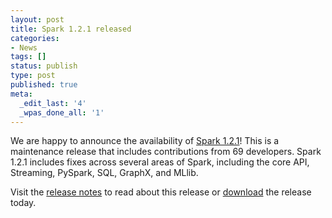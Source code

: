 ```yaml
---
layout: post
title: Spark 1.2.1 released
categories:
- News
tags: []
status: publish
type: post
published: true
meta:
  _edit_last: '4'
  _wpas_done_all: '1'
---
```

We are happy to announce the availability of <a href="{{site.baseurl}}/releases/spark-release-1-2-1.html" title="Spark Release 1.2.1">Spark 1.2.1</a>! This is a maintenance release that includes contributions from 69 developers. Spark 1.2.1 includes fixes across several areas of Spark, including the core API, Streaming, PySpark, SQL, GraphX, and MLlib.

Visit the <a href="{{site.baseurl}}/releases/spark-release-1-2-1.html" title="Spark Release 1.2.1">release notes</a> to read about this release or <a href="{{site.baseurl}}/downloads.html">download</a> the release today.
